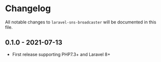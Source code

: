 # Changelog

All notable changes to `laravel-sns-broadcaster` will be documented in this file.

## 0.1.0 - 2021-07-13

- First release supporting PHP7.3+ and Laravel 8+
